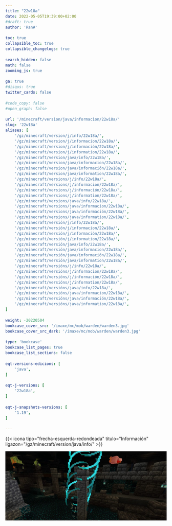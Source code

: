 ```yaml
---
title: "22w18a"
date: 2022-05-05T19:39:00+02:00
#draft: true
author: 'Ran#'

toc: true
collapsible_toc: true
collapsible_changelogs: true

search_hidden: false
math: false
zooming_js: true

ga: true
#disqus: true
twitter_cards: false

#code_copy: false
#open_graph: false

url: '/minecraft/version/java/informacion/22w18a/'
slug: '22w18a'
aliases: [
    '/gz/minecraft/version/j/info/22w18a/',
    '/gz/minecraft/version/j/informacion/22w18a/',
    '/gz/minecraft/version/j/información/22w18a/',
    '/gz/minecraft/version/j/information/22w18a/',
    '/gz/minecraft/version/java/info/22w18a/',
    '/gz/minecraft/version/java/informacion/22w18a/',
    '/gz/minecraft/version/java/información/22w18a/',
    '/gz/minecraft/version/java/information/22w18a/',
    '/gz/minecraft/versions/j/info/22w18a/',
    '/gz/minecraft/versions/j/informacion/22w18a/',
    '/gz/minecraft/versions/j/información/22w18a/',
    '/gz/minecraft/versions/j/information/22w18a/',
    '/gz/minecraft/versions/java/info/22w18a/',
    '/gz/minecraft/versions/java/informacion/22w18a/',
    '/gz/minecraft/versions/java/información/22w18a/',
    '/gz/minecraft/versions/java/information/22w18a/',
    '/gz/minecraft/versión/j/info/22w18a/',
    '/gz/minecraft/versión/j/informacion/22w18a/',
    '/gz/minecraft/versión/j/información/22w18a/',
    '/gz/minecraft/versión/j/information/22w18a/',
    '/gz/minecraft/versión/java/info/22w18a/',
    '/gz/minecraft/versión/java/informacion/22w18a/',
    '/gz/minecraft/versión/java/información/22w18a/',
    '/gz/minecraft/versión/java/information/22w18a/',
    '/gz/minecraft/versións/j/info/22w18a/',
    '/gz/minecraft/versións/j/informacion/22w18a/',
    '/gz/minecraft/versións/j/información/22w18a/',
    '/gz/minecraft/versións/j/information/22w18a/',
    '/gz/minecraft/versións/java/info/22w18a/',
    '/gz/minecraft/versións/java/informacion/22w18a/',
    '/gz/minecraft/versións/java/información/22w18a/',
    '/gz/minecraft/versións/java/information/22w18a/',
]

weight: -20220504
bookcase_cover_src: '/imaxe/mc/mob/warden/warden3.jpg'
bookcase_cover_src_dark: '/imaxe/mc/mob/warden/warden3.jpg'

type: 'bookcase'
bookcase_list_pages: true
bookcase_list_sections: false

eqt-versions-edicions: [
    'java',
]

eqt-j-versions: [
    '22w18a',
]

eqt-j-snapshots-versions: [
    '1.19',
]

---
```


{{< icona tipo="frecha-esquerda-redondeada" titulo="Información" ligazon="/gz/minecraft/version/java/info/" >}}

<img title="22w18a" alt="22w18a" src="/imaxe/mc/mob/warden/warden3.jpg">
